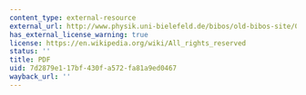 ```yaml
---
content_type: external-resource
external_url: http://www.physik.uni-bielefeld.de/bibos/old-bibos-site/01-03-035.pdf
has_external_license_warning: true
license: https://en.wikipedia.org/wiki/All_rights_reserved
status: ''
title: PDF
uid: 7d2879e1-17bf-430f-a572-fa81a9ed0467
wayback_url: ''
---
```

